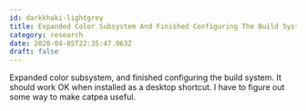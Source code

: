 ```yaml
---
id: darkkhaki-lightgrey
title: Expanded Color Subsystem And Finished Configuring The Build System It Should Work Ok When Installed As A Desktop Shortcut I H
category: research
date: 2020-04-05T22:35:47.063Z
draft: false
---
```


Expanded color subsystem, and finished configuring the build system. It should work OK when installed as a desktop shortcut. I have to figure out some way to make catpea useful.